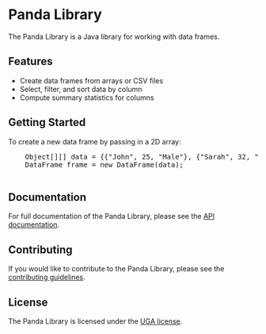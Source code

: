 <!DOCTYPE html>
<html lang="en">
  <head>
    <meta charset="UTF-8">
    <title>Panda Library</title>
  </head>
  <body>
    <h1>Panda Library</h1>
    <p>The Panda Library is a Java library for working with data frames.</p>
    <h2>Features</h2>
    <ul>
      <li>Create data frames from arrays or CSV files</li>
      <li>Select, filter, and sort data by column</li>
      <li>Compute summary statistics for columns</li>
    </ul>
    <h2>Getting Started</h2>
    <p>To create a new data frame by passing in a 2D array:</p>
    <pre>
    Object[][] data = {{"John", 25, "Male"}, {"Sarah", 32, "Female"}};
    DataFrame frame = new DataFrame(data);
    </pre>
    <h2>Documentation</h2>
    <p>For full documentation of the Panda Library, please see the <a href="https://github.com/example/panda/blob/main/docs/api/index.html">API documentation</a>.</p>
    <h2>Contributing</h2>
    <p>If you would like to contribute to the Panda Library, please see the <a href="https://github.com/example/panda/blob/main/CONTRIBUTING.md">contributing guidelines</a>.</p>
    <h2>License</h2>
    <p>The Panda Library is licensed under the <a href="https://github.com/example/panda/blob/main/LICENSE.md">UGA license</a>.</p>
  </body>
</html>
